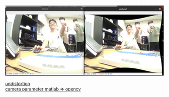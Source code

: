 ![](/img/Untitled.png)


[undistortion](https://kr.mathworks.com/help/vision/ref/undistortimage.html)  
[camera parameter matlab => opencv](https://kr.mathworks.com/help/vision/ref/cameraintrinsicstoopencv.html)  

